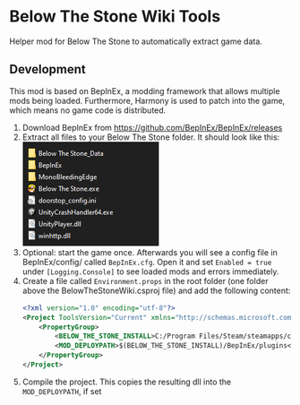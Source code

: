 ﻿# Below The Stone Wiki Tools

Helper mod for Below The Stone to automatically extract game data.


## Development

This mod is based on BepInEx, a modding framework that allows multiple mods being loaded.
Furthermore, Harmony is used to patch into the game, which means no game code is distributed.

1. Download BepInEx from https://github.com/BepInEx/BepInEx/releases
2. Extract all files to your Below The Stone folder. It should look like this:\
   ![BepInEx folder](Docs/BepInExSetup.png)
3. Optional: start the game once. Afterwards you will see a config file in BepInEx/config/ called `BepInEx.cfg`. Open it and set `Enabled = true` under `[Logging.Console]` to see loaded mods and errors immediately.
4. Create a file called `Environment.props` in the root folder (one folder above the BelowTheStoneWiki.csproj file) and add the following content:
   ```xml
   <?xml version="1.0" encoding="utf-8"?>
   <Project ToolsVersion="Current" xmlns="http://schemas.microsoft.com/developer/msbuild/2003">
       <PropertyGroup>
           <BELOW_THE_STONE_INSTALL>C:/Program Files/Steam/steamapps/common/Below The Stone</BELOW_THE_STONE_INSTALL>
           <MOD_DEPLOYPATH>$(BELOW_THE_STONE_INSTALL)/BepInEx/plugins</MOD_DEPLOYPATH>
       </PropertyGroup>
   </Project>
   ```
5. Compile the project. This copies the resulting dll into the `MOD_DEPLOYPATH`, if set
